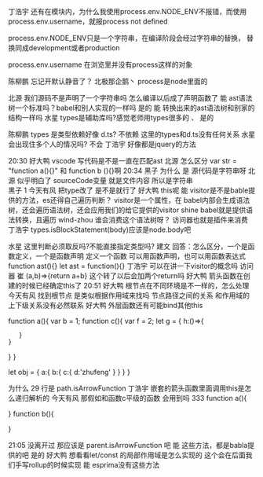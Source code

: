 丁浩宇
还有在模块内，为什么我使用process.env.NODE_ENV不报错，而使用process.env.username，就报process not defined 

process.env.NODE_ENV只是一个字符串，在编译阶段会经过字符串的替换，
替换同成development或者production

process.env.username
在浏览里并没有process这样的对象

陈柳鹏
忘记开默认静音了？ 
北极那企鹅丶
process是node里面的 



北源
我们源码不是声明了一个字符串吗 怎么编译以后成了声明函数了 
能
ast语法树一个标准吗？babel和别人实现的一样吗 
是的
能
转换出来的ast语法树和别家的结构一样吗 
水星
types是辅助库吗?感觉老师用types很多的 、
是的

陈柳鹏
types 是类型依赖好像 d.ts? 
不依赖
这里的types和d.ts没有任何关系
水星
会出现住多个人的情况吗? 
不会
丁浩宇
好像都是jquery的方法 


20:30
好大鸭
vscode 写代码是不是一直在匹配ast 
北源
怎么区分 var str = "function a(){}" 和 function b (){}啊 
20:34
黑子
为什么 是 源代码是字符串呀 
北源
似乎明白了  sourceCode变量 就是文件内容 所以是字符串  
黑子
1 
今天有风
把type改了 是不是就行了 
好大鸭
this呢 
能
visitor是不是bable提供的方法，es还得自己遍历判断？ 
visitor是一个属性，在 babel内部会生成语法树，还会遍历语法树，还会应用我们的给它提供的visitor
shine
babel就是提供语法转换，且遍历 
wind-zhou
谁会消费这个语法树呀？ 访问器也就是插件来消费
丁浩宇
types.isBlockStatement(body)应该是node.body吧 





水星
这里判断必须取反吗?不能直接指定类型吗? 
建文
回答：怎么区分，一个是函数定义，一个是函数声明 
定义一个函数
可以用函数声明，也可以用函数表达式
function ast(){}
let ast = function(){}
丁浩宇
可以在讲一下visitor的概念吗 
访问器
崔
(a,b)=>{return a+b}  这个转了以后会加两个return吗 
好大鸭
箭头函数在创建的时候已经确定this了 
20:51
好大鸭
根节点在不同环境是不一样的，怎么处理 
今天有风
找到根节点 是类似根据作用域来找吗
节点路径之间的关系
和作用域的上下级关系没有必然联系 
好大鸭
外层函数还有可能bind其他this 


function a(){ 
  var b = 1;
  function c(){
    var f = 2;
    let g = {
       h:()=>{

       }
    }
  }
}

let obj = {
  a:{
    b:{
      c:{
        d:'zhufeng'
      }
    }
  }
}


为什么 29 行是 path.isArrowFunction 
丁浩宇
嵌套的箭头函数里面调用this是怎么递归解析的 
今天有风
那假如和函数c平级的函数  会用到吗 
333
function a(){

}
function b(){

}

21:05
没离开过
那应该是 parent.isArrowFunction 吧 
能
这些方法，都是babla提供的吧 是的
好大鸭
想看看let/const 的局部作用域是怎么实现的 
这个会在后面我们手写rollup的时候实现
能
esprima没有这些方法 
